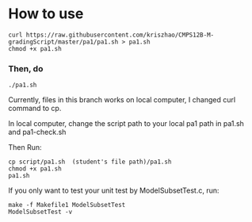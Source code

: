 # How to use

```
curl https://raw.githubusercontent.com/kriszhao/CMPS12B-M-gradingScript/master/pa1/pa1.sh > pa1.sh
chmod +x pa1.sh
```

### Then, do

```
./pa1.sh
```

Currently, files in this branch works on local computer, I changed curl command to cp.

In local computer, change the script path to your local pa1 path in pa1.sh and pa1-check.sh

Then Run:
```
cp script/pa1.sh  (student's file path)/pa1.sh
chmod +x pa1.sh
pa1.sh
```

If you only want to test your unit test by ModelSubsetTest.c, run:
```
make -f Makefile1 ModelSubsetTest
ModelSubsetTest -v
```
